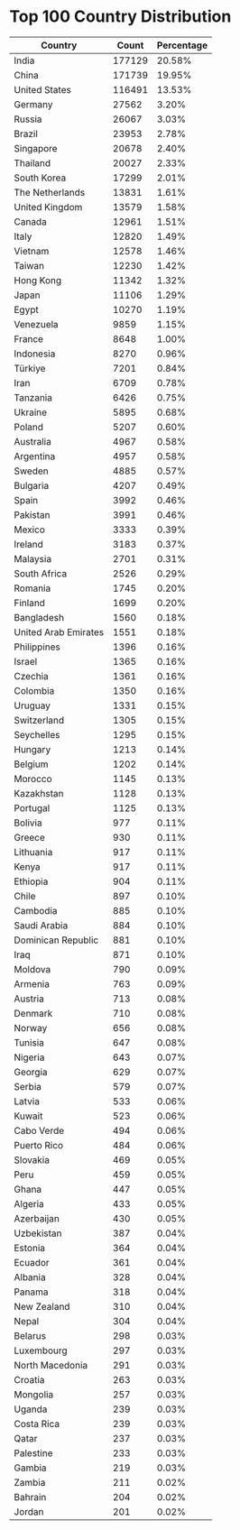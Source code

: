 # Top 100 Country Distribution
| Country | Count | Percentage |
|----|----|----|
| India | 177129 | 20.58% |
| China | 171739 | 19.95% |
| United States | 116491 | 13.53% |
| Germany | 27562 | 3.20% |
| Russia | 26067 | 3.03% |
| Brazil | 23953 | 2.78% |
| Singapore | 20678 | 2.40% |
| Thailand | 20027 | 2.33% |
| South Korea | 17299 | 2.01% |
| The Netherlands | 13831 | 1.61% |
| United Kingdom | 13579 | 1.58% |
| Canada | 12961 | 1.51% |
| Italy | 12820 | 1.49% |
| Vietnam | 12578 | 1.46% |
| Taiwan | 12230 | 1.42% |
| Hong Kong | 11342 | 1.32% |
| Japan | 11106 | 1.29% |
| Egypt | 10270 | 1.19% |
| Venezuela | 9859 | 1.15% |
| France | 8648 | 1.00% |
| Indonesia | 8270 | 0.96% |
| Türkiye | 7201 | 0.84% |
| Iran | 6709 | 0.78% |
| Tanzania | 6426 | 0.75% |
| Ukraine | 5895 | 0.68% |
| Poland | 5207 | 0.60% |
| Australia | 4967 | 0.58% |
| Argentina | 4957 | 0.58% |
| Sweden | 4885 | 0.57% |
| Bulgaria | 4207 | 0.49% |
| Spain | 3992 | 0.46% |
| Pakistan | 3991 | 0.46% |
| Mexico | 3333 | 0.39% |
| Ireland | 3183 | 0.37% |
| Malaysia | 2701 | 0.31% |
| South Africa | 2526 | 0.29% |
| Romania | 1745 | 0.20% |
| Finland | 1699 | 0.20% |
| Bangladesh | 1560 | 0.18% |
| United Arab Emirates | 1551 | 0.18% |
| Philippines | 1396 | 0.16% |
| Israel | 1365 | 0.16% |
| Czechia | 1361 | 0.16% |
| Colombia | 1350 | 0.16% |
| Uruguay | 1331 | 0.15% |
| Switzerland | 1305 | 0.15% |
| Seychelles | 1295 | 0.15% |
| Hungary | 1213 | 0.14% |
| Belgium | 1202 | 0.14% |
| Morocco | 1145 | 0.13% |
| Kazakhstan | 1128 | 0.13% |
| Portugal | 1125 | 0.13% |
| Bolivia | 977 | 0.11% |
| Greece | 930 | 0.11% |
| Lithuania | 917 | 0.11% |
| Kenya | 917 | 0.11% |
| Ethiopia | 904 | 0.11% |
| Chile | 897 | 0.10% |
| Cambodia | 885 | 0.10% |
| Saudi Arabia | 884 | 0.10% |
| Dominican Republic | 881 | 0.10% |
| Iraq | 871 | 0.10% |
| Moldova | 790 | 0.09% |
| Armenia | 763 | 0.09% |
| Austria | 713 | 0.08% |
| Denmark | 710 | 0.08% |
| Norway | 656 | 0.08% |
| Tunisia | 647 | 0.08% |
| Nigeria | 643 | 0.07% |
| Georgia | 629 | 0.07% |
| Serbia | 579 | 0.07% |
| Latvia | 533 | 0.06% |
| Kuwait | 523 | 0.06% |
| Cabo Verde | 494 | 0.06% |
| Puerto Rico | 484 | 0.06% |
| Slovakia | 469 | 0.05% |
| Peru | 459 | 0.05% |
| Ghana | 447 | 0.05% |
| Algeria | 433 | 0.05% |
| Azerbaijan | 430 | 0.05% |
| Uzbekistan | 387 | 0.04% |
| Estonia | 364 | 0.04% |
| Ecuador | 361 | 0.04% |
| Albania | 328 | 0.04% |
| Panama | 318 | 0.04% |
| New Zealand | 310 | 0.04% |
| Nepal | 304 | 0.04% |
| Belarus | 298 | 0.03% |
| Luxembourg | 297 | 0.03% |
| North Macedonia | 291 | 0.03% |
| Croatia | 263 | 0.03% |
| Mongolia | 257 | 0.03% |
| Uganda | 239 | 0.03% |
| Costa Rica | 239 | 0.03% |
| Qatar | 237 | 0.03% |
| Palestine | 233 | 0.03% |
| Gambia | 219 | 0.03% |
| Zambia | 211 | 0.02% |
| Bahrain | 204 | 0.02% |
| Jordan | 201 | 0.02% |
